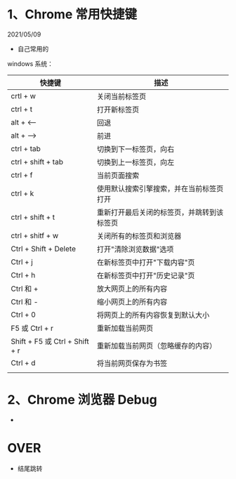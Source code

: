 # 1、Chrome 常用快捷键

2021/05/09

- 自己常用的



windows 系统：

| 快捷键                         | 描述                                       |
| ------------------------------ | ------------------------------------------ |
| crtl + w                       | 关闭当前标签页                             |
| ctrl + t                       | 打开新标签页                               |
| alt +  <—                      | 回退                                       |
| alt + —>                       | 前进                                       |
| ctrl + tab                     | 切换到下一标签页，向右                     |
| ctrl + shift + tab             | 切换到上一标签页，向左                     |
| ctrl + f                       | 当前页面搜索                               |
| ctrl + k                       | 使用默认搜索引擎搜索，并在当前标签页打开   |
| ctrl + shift + t               | 重新打开最后关闭的标签页，并跳转到该标签页 |
| ctrl + shitf + w               | 关闭所有的标签页和浏览器                   |
| Ctrl + Shift + Delete          | 打开"清除浏览数据"选项                     |
| Ctrl + j                       | 在新标签页中打开"下载内容"页               |
| Ctrl + h                       | 在新标签页中打开"历史记录"页               |
| Ctrl 和 +                      | 放大网页上的所有内容                       |
| Ctrl 和 -                      | 缩小网页上的所有内容                       |
| Ctrl + 0                       | 将网页上的所有内容恢复到默认大小           |
| F5 或 Ctrl + r                 | 重新加载当前网页                           |
| Shift + F5 或 Ctrl + Shift + r | 重新加载当前网页（忽略缓存的内容）         |
| Ctrl + d                       | 将当前网页保存为书签                       |
|                                |                                            |



# 2、Chrome 浏览器 Debug

- 



# OVER

- 结尾跳转